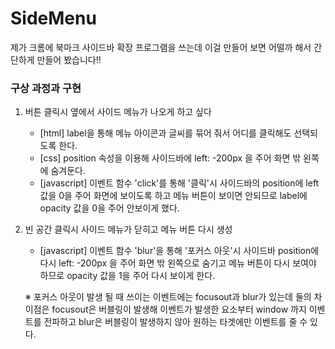 # SideMenu
 
제가 크롬에 북마크 사이드바 확장 프로그램을 쓰는데 이걸 만들어 보면 어떨까 해서 간단하게 만들어 봤습니다!!


### 구상 과정과 구현
1. 버튼 클릭시 옆에서 사이드 메뉴가 나오게 하고 싶다
	- [html] label을 통해 메뉴 아이콘과 글씨를 묶어 줘서 어디를 클릭해도 선택되도록 한다.
    - [css] position 속성을 이용해 사이드바에 left: -200px 을 주어 화면 밖 왼쪽에 숨겨둔다.
    - [javascript] 이벤트 함수 'click'를 통해 '클릭'시 사이드바의 position에 left 값을 0을 주어 화면에 보이도록 하고 메뉴 버튼이 보이면 안되므로 label에 opacity 값을 0을 주어 안보이게 했다.

2. 빈 공간 클릭시 사이드 메뉴가 닫히고 메뉴 버튼 다시 생성
	- [javascript] 이벤트 함수 'blur'을 통해 '포커스 아웃'시 사이드바 position에 다시 left: -200px 을 주어 화면 밖 왼쪽으로 숨기고 메뉴 버튼이 다시 보여야 하므로 opacity 값을 1을 주어 다시 보이게 한다.
    
	※ 포커스 아웃이 발생 될 때 쓰이는 이벤트에는 focusout과 blur가 있는데 둘의 차이점은 focusout은 버블링이 발생해 이벤트가 발생한 요소부터 window 까지 이벤트를 전파하고 blur은 버블링이 발생하지 않아 원하는 타겟에만 이벤트를 줄 수 있다.
